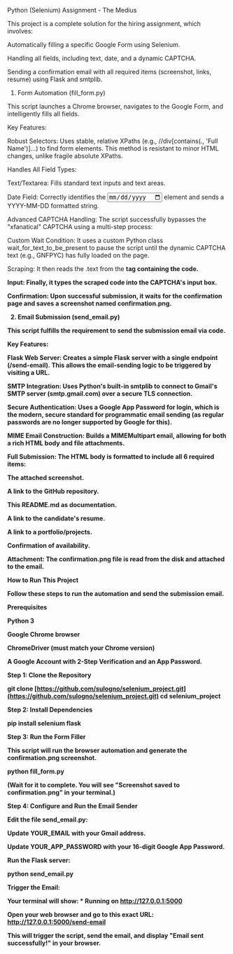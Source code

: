 Python (Selenium) Assignment - The Medius

This project is a complete solution for the hiring assignment, which involves:

Automatically filling a specific Google Form using Selenium.

Handling all fields, including text, date, and a dynamic CAPTCHA.

Sending a confirmation email with all required items (screenshot, links, resume) using Flask and smtplib.

1. Form Automation (fill_form.py)

This script launches a Chrome browser, navigates to the Google Form, and intelligently fills all fields.

Key Features:

Robust Selectors: Uses stable, relative XPaths (e.g., //div[contains(., 'Full Name')]...) to find form elements. This method is resistant to minor HTML changes, unlike fragile absolute XPaths.

Handles All Field Types:

Text/Textarea: Fills standard text inputs and text areas.

Date Field: Correctly identifies the <input type="date"> element and sends a YYYY-MM-DD formatted string.

Advanced CAPTCHA Handling: The script successfully bypasses the "xfanatical" CAPTCHA using a multi-step process:

Custom Wait Condition: It uses a custom Python class wait_for_text_to_be_present to pause the script until the dynamic CAPTCHA text (e.g., GNFPYC) has fully loaded on the page.

Scraping: It then reads the .text from the <b> tag containing the code.

Input: Finally, it types the scraped code into the CAPTCHA's input box.

Confirmation: Upon successful submission, it waits for the confirmation page and saves a screenshot named confirmation.png.

2. Email Submission (send_email.py)

This script fulfills the requirement to send the submission email via code.

Key Features:

Flask Web Server: Creates a simple Flask server with a single endpoint (/send-email). This allows the email-sending logic to be triggered by visiting a URL.

SMTP Integration: Uses Python's built-in smtplib to connect to Gmail's SMTP server (smtp.gmail.com) over a secure TLS connection.

Secure Authentication: Uses a Google App Password for login, which is the modern, secure standard for programmatic email sending (as regular passwords are no longer supported by Google for this).

MIME Email Construction: Builds a MIMEMultipart email, allowing for both a rich HTML body and file attachments.

Full Submission: The HTML body is formatted to include all 6 required items:

The attached screenshot.

A link to the GitHub repository.

This README.md as documentation.

A link to the candidate's resume.

A link to a portfolio/projects.

Confirmation of availability.

Attachment: The confirmation.png file is read from the disk and attached to the email.

How to Run This Project

Follow these steps to run the automation and send the submission email.

Prerequisites

Python 3

Google Chrome browser

ChromeDriver (must match your Chrome version)

A Google Account with 2-Step Verification and an App Password.

Step 1: Clone the Repository

git clone [https://github.com/sulogno/selenium_project.git](https://github.com/sulogno/selenium_project.git)
cd selenium_project


Step 2: Install Dependencies

pip install selenium flask


Step 3: Run the Form Filler

This script will run the browser automation and generate the confirmation.png screenshot.

python fill_form.py


(Wait for it to complete. You will see "Screenshot saved to confirmation.png" in your terminal.)

Step 4: Configure and Run the Email Sender

Edit the file send_email.py:

Update YOUR_EMAIL with your Gmail address.

Update YOUR_APP_PASSWORD with your 16-digit Google App Password.

Run the Flask server:

python send_email.py


Trigger the Email:

Your terminal will show: * Running on http://127.0.0.1:5000

Open your web browser and go to this exact URL:
http://127.0.0.1:5000/send-email

This will trigger the script, send the email, and display "Email sent successfully!" in your browser.
